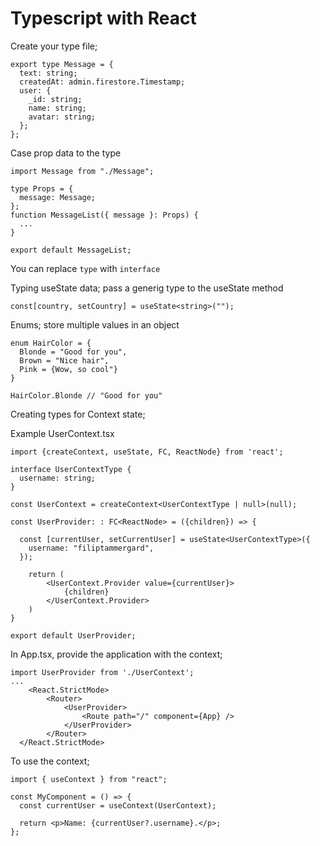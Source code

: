 # Typescript with React

Create your type file;

    export type Message = {
      text: string;
      createdAt: admin.firestore.Timestamp;
      user: {
        _id: string;
        name: string;
        avatar: string;
      };
    };

Case prop data to the type

    import Message from "./Message";

    type Props = {
      message: Message;
    };
    function MessageList({ message }: Props) {
      ...
    }

    export default MessageList;

You can replace `type` with `interface`

Typing useState data; pass a generig type to the useState method

    const[country, setCountry] = useState<string>("");

Enums; store multiple values in an object

    enum HairColor = {
      Blonde = "Good for you",
      Brown = "Nice hair",
      Pink = {Wow, so cool"}
    }

    HairColor.Blonde // "Good for you"

Creating types for Context state;

Example UserContext.tsx

    import {createContext, useState, FC, ReactNode} from 'react';

    interface UserContextType {
      username: string;
    }

    const UserContext = createContext<UserContextType | null>(null);

    const UserProvider: : FC<ReactNode> = ({children}) => {

      const [currentUser, setCurrentUser] = useState<UserContextType>({
        username: "filiptammergard",
      });

        return (
            <UserContext.Provider value={currentUser}>
                {children}
            </UserContext.Provider>
        )
    }

    export default UserProvider;

In App.tsx, provide the application with the context;

    import UserProvider from './UserContext';
    ...
        <React.StrictMode>
            <Router>
                <UserProvider>
                    <Route path="/" component={App} />
                </UserProvider>
            </Router>
      </React.StrictMode>

To use the context;

    import { useContext } from "react";

    const MyComponent = () => {
      const currentUser = useContext(UserContext);

      return <p>Name: {currentUser?.username}.</p>;
    };

